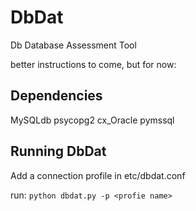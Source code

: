 # DbDat
Db Database Assessment Tool

better instructions to come, but for now:

## Dependencies
MySQLdb
psycopg2
cx_Oracle
pymssql

## Running DbDat

Add a connection profile in etc/dbdat.conf

run: `python dbdat.py -p <profie name>`
